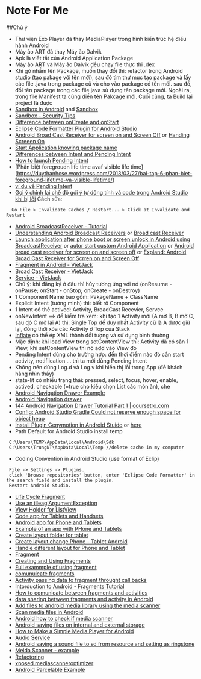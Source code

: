 # Note For Me
##Chú ý
+ Thư viện Exo Player đã thay MediaPlayer trong hình kiến trúc hệ điều hành Android
+ Máy ảo ART đã thay Máy ảo Dalvik
+ Apk là viết tắt của Android Application Package
+ Máy ảo ART và Máy ảo Dalvik đều chạy file thực thi .dex
+ Khi gõ nhầm tên Package, muốn thay đổi thì: refactor trong Android studio (tạo pakage với tên mới), sau đó tìm thư mục tạo package và lấy các file .java trong package cũ và cho vào package có tên mới. sau đó, đổi tên package trong các file java sử dụng tên package mới. Ngoài ra, trong file Manifest ta cũng điền tên Pakcage mới. Cuối cùng, ta Build lại project là được
+ [Sandbox in Android](http://www.androidauthority.com/secure-android-90523/) and [Sandbox](http://researchcenter.paloaltonetworks.com/2014/08/insecure-internal-storage-android/)
+ [Sandbox - Security Tips](https://developer.android.com/training/articles/security-tips.html)
+ [Difference between onCreate and onStart](http://stackoverflow.com/questions/6812003/difference-between-oncreate-and-onstart)
+ [Eclipse Code Formatter Plugin for Android Studio](http://stackoverflow.com/questions/16710367/android-code-style-in-intellij-idea-android-studio)
+ [Android Broad Cast Receiver for screen on and Screen Off](http://stackoverflow.com/questions/9477922/android-broadcast-receiver-for-screen-on-and-screen-off) or [Handing Screeen On](https://thinkandroid.wordpress.com/2010/01/24/handling-screen-off-and-screen-on-intents/)
+ [Start Application knowing package name](http://stackoverflow.com/questions/3422758/start-application-knowing-package-name)
+ [Differences between Intent and Pending Intent](http://stackoverflow.com/questions/24257247/differences-between-intent-and-pendingintent)
+ [How to launch Pending Intent](http://iserveandroid.blogspot.com/2011/03/how-to-launch-pending-intent.html)
+ [Phân biệt foregroudn life time avaf visible life time] (https://duythanhcse.wordpress.com/2013/03/27/bai-tap-6-phan-biet-foreground-lifetime-va-visible-lifetime/)
+ [ví dụ về Pending Intent](http://www.programcreek.com/java-api-examples/android.app.PendingIntent)
+ [Gợi ý chỉnh lại chế độ gới ý tự dộng  tính và code trong Android Studio khi bị lỗi](http://stackoverflow.com/questions/18370599/android-studio-auto-complete-and-other-features-not-working) 
Cách sửa:
```
  Go File > Invalidate Caches / Restart... > Click at Invalidate and Restart
```
+ [Android BroadcastReceiver - Tutorial](http://www.vogella.com/tutorials/AndroidBroadcastReceiver/article.html#pending-intent)
+ [Understanding Android Broadcast Receivers](http://codetheory.in/android-broadcast-receivers/) or [Broad cast Receiver](http://www.tutorialspoint.com/android/android_broadcast_receivers.htm)
+ [Launch application after phone boot or screen unlock in Android using BroadcastReceiver](http://findnerd.com/list/view/Launch-application-after-phone-boot-or-screen-unlock-in-Android-using-BroadcastReceiver/98/) or [autor start custom Android Application](http://www.digi.com/resources/documentation/digidocs/90001945-13/task/android/t_faq_autostart_custom_android_applications.htm) or [Android broad cast receiver for screen on and screen off](http://stackoverflow.com/questions/9477922/android-broadcast-receiver-for-screen-on-and-screen-off) or [Expland: Android Broad Cast Receiver for Scrren on and Screen Off](https://codedump.io/share/svQs8bwGaeGj/1/android-broadcast-receiver-for-screen-on-and-screen-off)
+ [Fragment in Android - VietJack](http://vietjack.com/android/fragment_trong_android.jsp)
+ [Broad Cast Receiver - VietJack](http://vietjack.com/android/broadcast_receiver_trong_android.jsp)
+ [Service - VietJack](http://vietjack.com/android/service_trong_android.jsp)
+ Chú ý: khi đăng ký ở đâu thì hủy tương ứng với nó
(onResume - onPause; onStart - onStop; onCreate - onDestroy)
+ 1 Component Name bao gồm: PakageName + ClassName
+ Explicit Intent (tường minh) thì: biết rõ Component
+ 1 Intent có thể actived: Activity, BroadCast Recevier, Servce
+ onNewIntent ==> để kiểm tra xem: khi tạo 1 Activity mới (A mở B, B mở C, sau đó C mở lại A) thì: Single Top để duy nhất Activity cũ là A được giữ lại, đồng thời xóa các Activity ở Top của Stack
+ [Inflate](http://stackoverflow.com/questions/4448779/how-to-inflate-xml-layout-file-correctly-inside-custom-viewgroup) có thể ép XML thành đối tượng và sử dụng bình thường
+ Mặc định: khi load View trong setContentView thì: Activity đã có sẵn 1 View, khi setContentView thì nó add vào View đó
+ Pending Intent dùng cho trường hợp: đến thời điểm nào đó cần start activity, notifiication ... thì ta mới dùng Pending Intent
+ Không nên dùng Log.d và Log.v khi hiển thị lỗi trong App (để khách hàng nhìn thấy)
+ state-lít có nhiều trạng thái: pressed, select, focus, hover, enable, actived, checkable (=true cho kiểu chọn List các món ăn), che
+ [Android Navigation Drawer Example](https://www.codeofaninja.com/2014/02/android-navigation-drawer-example.html)
+ [Android Navigation drawer ](http://www.journaldev.com/9958/android-navigation-drawer-example-tutorial)
+ [144 Android Navigation Drawer Tutorial Part 1 | coursetro.com](https://www.youtube.com/watch?v=K8hSIP2ha-g)
+ [Config: Android Studio Gradle Could not reserve enough space for object heap](http://stackoverflow.com/questions/30045417/android-studio-gradle-could-not-reserve-enough-space-for-object-heap)
+ [Install Plugin Genymotion in Android Stuido](http://stackoverflow.com/questions/36142055/genymotion-device-doesnt-appear-on-device-chooser-android-studio) or [here](http://stackoverflow.com/questions/27261474/android-studio-doesnt-see-genymotion)
+ Path Default for Android Studio install temp
```
 C:\Users\TEMP\AppData\Local\Android\Sdk
 C:\Users\TrungNT\AppData\Local\Temp //delete cache in my computer
```

+ Coding Convention in Android Studio (use format of Eclip)
```
 File -> Settings -> Plugins.
 click 'Browse repositories' button, enter 'Eclipse Code Formatter' in the search field and install the plugin.
 Restart Android Studio.
```
+ [Life Cycle Fragment](http://www.journaldev.com/9266/android-fragment-example-tutorial-lifecycle)
+ [Use an illeaglArgumentException](http://stackoverflow.com/questions/10344187/is-this-the-correct-way-to-use-an-illegalargumentexception)
+ [View Holder for ListView](https://www.codeofaninja.com/2013/09/android-viewholder-pattern-example.html)
+ [Code app for Tablets and Handsets](https://developer.android.com/guide/practices/tablets-and-handsets.html)
+ [Android app for Phone and Tablets](http://stackoverflow.com/questions/7468049/android-app-for-phone-and-tablet-1-or-2-apps)
+ [Example of an app with PHone and Tablets](https://www.b4x.com/android/forum/threads/example-of-an-app-with-a-phone-and-tablet-layouts.22999/)
+ [Create layout folder for tablet](http://android-er.blogspot.com/2013/04/create-layout-folder-for-tablet.html)
+ [Create layout change Phone - Tablet Android](http://www.coderzheaven.com/2013/02/17/create-layouts-change-phone-tablet-android-fragments/)
+ [Handle different layout for Phone and Tablet](http://android-er.blogspot.com/2013/04/handle-different-layout-for-phone-and.html)
+ [Fragment](https://developer.android.com/training/basics/fragments/index.html)
+ [Creating and Using Fragments](https://guides.codepath.com/android/Creating-and-Using-Fragments)
+ [Full exammple of using fragment](http://www.easyinfogeek.com/2013/07/full-example-of-using-fragment-in.html)
+ [comunuicate fragments](https://developer.android.com/training/basics/fragments/communicating.html)
+ [Activity passing data to fragment throught call backs](http://stackoverflow.com/questions/20040024/activity-passing-data-to-fragment-through-callbacks)
+ [Intorduction to Android - Fragments Tutorial](https://www.raywenderlich.com/117838/introduction-to-android-fragments-tutorial)
+ [How to comunicate between fragments and activities](http://simpledeveloper.com/how-to-communicate-between-fragments-and-activities/)
+ [data sharing between fragments and activity in Android](http://stackoverflow.com/questions/13445594/data-sharing-between-fragments-and-activity-in-android)
+ [Add files to android media library using the media scanner](http://www.grokkingandroid.com/adding-files-to-androids-media-library-using-the-mediascanner/)
+ [Scan media files in Android](http://droidyue.com/blog/2014/01/19/scan-media-files-in-android/)
+ [Android how to check if media scanner](http://sudarnimalan.blogspot.com/2012/05/android-how-to-check-if-media-scanner.html)
+ [Android saving files on internal and external storage](http://codetheory.in/android-saving-files-on-internal-and-external-storage/)
+ [How to Make a Simple Media Player for Android](http://hubpages.com/technology/How-to-Make-a-Simple-Media-Player-for-Android)
+ [Audio Service](https://gettysburg.wccnet.edu/aa/web/chasselb/cps251W12/Web/Contents/Class_Content/AudioService.htm)
+ [Android saving a sound file to sd from resource and setting as ringstone](http://www.stealthcopter.com/blog/2010/01/android-saving-a-sound-file-to-sd-from-resource-and-setting-as-ringtone/)
+ [Meida Scanner - example](http://alvinalexander.com/java/jwarehouse/android/media/java/android/media/MediaScanner.java.shtml)
+ [Refactoring](https://refactoring.guru/refactorings/refactorings)
+ [xposed.mediascanneroptimizer](http://repo.xposed.info/module/com.thomashofmann.xposed.mediascanneroptimizer)
+ [Android Parcelable Example](http://prasanta-paul.blogspot.com/2010/06/android-parcelable-example.html)
